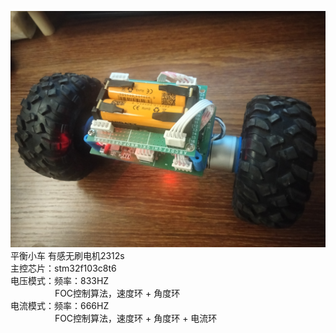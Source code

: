 ![示例图片](https://github.com/zhaibowen/stm32-foc-balancer/blob/main/%E5%BE%AE%E4%BF%A1%E5%9B%BE%E7%89%87_20250728000652.jpg)
平衡小车 有感无刷电机2312s  
主控芯片：stm32f103c8t6  
电压模式：频率：833HZ  
&nbsp;&nbsp;&nbsp;&nbsp;&nbsp;&nbsp;&nbsp;&nbsp;&nbsp;&nbsp;&nbsp;&nbsp;&nbsp;&nbsp;&nbsp;&nbsp;&nbsp;&nbsp;FOC控制算法，速度环 + 角度环  
电流模式：频率：666HZ  
&nbsp;&nbsp;&nbsp;&nbsp;&nbsp;&nbsp;&nbsp;&nbsp;&nbsp;&nbsp;&nbsp;&nbsp;&nbsp;&nbsp;&nbsp;&nbsp;&nbsp;&nbsp;FOC控制算法，速度环 + 角度环 + 电流环  
